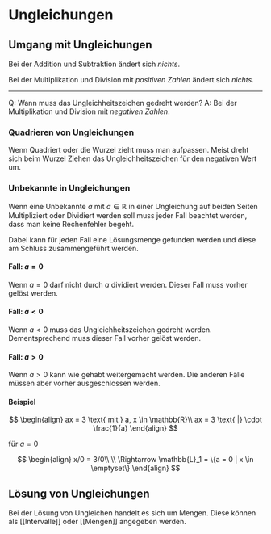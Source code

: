 # Ungleichungen

## Umgang mit Ungleichungen

Bei der Addition und Subtraktion ändert sich *nichts*.

Bei der Multiplikation und Division mit *positiven Zahlen* ändert sich *nichts*.

---

Q: Wann muss das Ungleichheitszeichen gedreht werden?
A: Bei der Multiplikation und Division mit *negativen Zahlen*.
<!--ID: 1757661054792-->

### Quadrieren von Ungleichungen

Wenn Quadriert oder die Wurzel zieht muss man aufpassen. Meist dreht sich beim Wurzel Ziehen das Ungleichheitszeichen für den negativen Wert um.

### Unbekannte in Ungleichungen

Wenn eine Unbekannte $a$ mit $a \in \mathbb{R}$ in einer Ungleichung auf beiden Seiten Multipliziert oder Dividiert werden soll muss jeder Fall beachtet werden, dass man keine Rechenfehler begeht.

Dabei kann für jeden Fall eine Lösungsmenge gefunden werden und diese am Schluss zusammengeführt werden.

#### Fall: $a = 0$

Wenn $a = 0$ darf nicht durch $a$ dividiert werden. Dieser Fall muss vorher gelöst werden.

#### Fall: $a < 0$

Wenn $a < 0$ muss das Ungleichheitszeichen gedreht werden. Dementsprechend muss dieser Fall vorher gelöst werden.

#### Fall: $a > 0$

Wenn $a > 0$ kann wie gehabt weitergemacht werden. Die anderen Fälle müssen aber vorher ausgeschlossen werden.

#### Beispiel

$$
\begin{align}
ax = 3 \text{ mit } a, x \in \mathbb{R}\\
ax = 3 \text{ |} \cdot \frac{1}{a}
\end{align}
$$

für $a = 0$

$$
\begin{align}
x/0 = 3/0\\
\\
\Rightarrow \mathbb{L}_1 = \{a = 0 | x \in \emptyset\}
\end{align}
$$


## Lösung von Ungleichungen

Bei der Lösung von Ungleichen handelt es sich um Mengen. Diese können als [[Intervalle]] oder [[Mengen]] angegeben werden.

